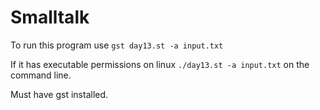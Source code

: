 # Smalltalk

To run this program use `gst day13.st -a input.txt`

If it has executable permissions on linux `./day13.st -a input.txt` on the command line.

Must have gst installed.
